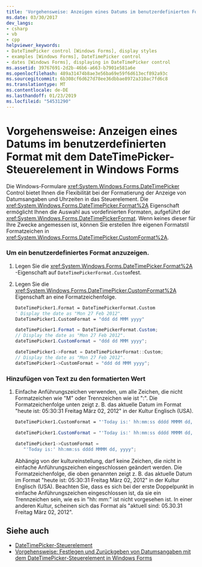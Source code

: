 ```yaml
---
title: 'Vorgehensweise: Anzeigen eines Datums im benutzerdefinierten Format mit dem DateTimePicker-Steuerelement in Windows Forms'
ms.date: 03/30/2017
dev_langs:
- csharp
- vb
- cpp
helpviewer_keywords:
- DateTimePicker control [Windows Forms], display styles
- examples [Windows Forms], DateTimePicker control
- dates [Windows Forms], displaying in DateTimePicker control
ms.assetid: 39767691-2d2b-46b6-a663-b7901e581a6e
ms.openlocfilehash: 489a31474b8ae3e56ba69e59f6d613ecf892a93c
ms.sourcegitcommit: 6b308cf6d627d78ee36dbbae8972a310ac7fd6c8
ms.translationtype: MT
ms.contentlocale: de-DE
ms.lasthandoff: 01/23/2019
ms.locfileid: "54531290"
---
```

# <a name="how-to-display-a-date-in-a-custom-format-with-the-windows-forms-datetimepicker-control"></a>Vorgehensweise: Anzeigen eines Datums im benutzerdefinierten Format mit dem DateTimePicker-Steuerelement in Windows Forms
Die Windows-Formulare <xref:System.Windows.Forms.DateTimePicker> Control bietet Ihnen die Flexibilität bei der Formatierung der Anzeige von Datumsangaben und Uhrzeiten in das Steuerelement. Die <xref:System.Windows.Forms.DateTimePicker.Format%2A> Eigenschaft ermöglicht Ihnen die Auswahl aus vordefinierten Formaten, aufgeführt der <xref:System.Windows.Forms.DateTimePickerFormat>. Wenn keines dieser für Ihre Zwecke angemessen ist, können Sie erstellen Ihre eigenen Formatstil Formatzeichen in <xref:System.Windows.Forms.DateTimePicker.CustomFormat%2A>.  
  
### <a name="to-display-a-custom-format"></a>Um ein benutzerdefiniertes Format anzuzeigen.  
  
1.  Legen Sie die <xref:System.Windows.Forms.DateTimePicker.Format%2A> -Eigenschaft auf `DateTimePickerFormat.Custom`fest.  
  
2.  Legen Sie die <xref:System.Windows.Forms.DateTimePicker.CustomFormat%2A> Eigenschaft an eine Formatzeichenfolge.  
  
    ```vb  
    DateTimePicker1.Format = DateTimePickerFormat.Custom  
    ' Display the date as "Mon 27 Feb 2012".  
    DateTimePicker1.CustomFormat = "ddd dd MMM yyyy"  
    ```  
  
    ```csharp  
    dateTimePicker1.Format = DateTimePickerFormat.Custom;  
    // Display the date as "Mon 27 Feb 2012".  
    dateTimePicker1.CustomFormat = "ddd dd MMM yyyy";  
    ```  
  
    ```cpp  
    dateTimePicker1->Format = DateTimePickerFormat::Custom;  
    // Display the date as "Mon 27 Feb 2012".  
    dateTimePicker1->CustomFormat = "ddd dd MMM yyyy";  
    ```  
  
### <a name="to-add-text-to-the-formatted-value"></a>Hinzufügen von Text zu den formatierten Wert  
  
1.  Einfache Anführungszeichen verwenden, um alle Zeichen, die nicht Formatzeichen wie "M" oder Trennzeichen wie ist ":". Die Formatzeichenfolge unten zeigt z. B. das aktuelle Datum im Format "heute ist: 05:30:31 Freitag März 02, 2012" in der Kultur Englisch (USA).  
  
    ```vb  
    DateTimePicker1.CustomFormat = "'Today is:' hh:mm:ss dddd MMMM dd, yyyy"  
    ```  
  
    ```csharp  
    dateTimePicker1.CustomFormat = "'Today is:' hh:mm:ss dddd MMMM dd, yyyy";  
    ```  
  
    ```cpp  
    dateTimePicker1->CustomFormat =  
       "'Today is:' hh:mm:ss dddd MMMM dd, yyyy";  
    ```  
  
     Abhängig von der kultureinstellung, darf keine Zeichen, die nicht in einfache Anführungszeichen eingeschlossen geändert werden. Die Formatzeichenfolge, die oben genannten zeigt z. B. das aktuelle Datum im Format "heute ist: 05:30:31 Freitag März 02, 2012" in der Kultur Englisch (USA). Beachten Sie, dass es sich bei der erste Doppelpunkt in einfache Anführungszeichen eingeschlossen ist, da sie ein Trennzeichen sein, wie es in "hh: mm:" ist nicht vorgesehen ist. In einer anderen Kultur, scheinen sich das Format als "aktuell sind: 05.30.31 Freitag März 02, 2012".  
  
## <a name="see-also"></a>Siehe auch
- [DateTimePicker-Steuerelement](../../../../docs/framework/winforms/controls/datetimepicker-control-windows-forms.md)
- [Vorgehensweise: Festlegen und Zurückgeben von Datumsangaben mit dem DateTimePicker-Steuerelement in Windows Forms](../../../../docs/framework/winforms/controls/how-to-set-and-return-dates-with-the-windows-forms-datetimepicker-control.md)
